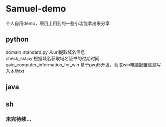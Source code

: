 # Samuel-demo
个人自用demo，项目上用到的一些小功能拿出来分享
## python
domain_standard.py 从url提取域名信息  
check_ssl.py 根据域名获取域名证书的过期时间  
gain_computer_information_for_win 基于pyqt5开发，获取win电脑配置信息写入本地txt
## java
## sh
### 未完待续...
